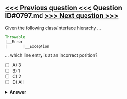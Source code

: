 [<<< Previous question <<<](0796.md)   Question ID#0797.md   [>>> Next question >>>](0798.md)
---

Given the following class/interface hierarchy ...


```php
Throwable
|__Error
|       |__Exception 

```
... which line entry is at an incorrect position?

- [ ] A) 3
- [ ] B) 1
- [ ] C) 2
- [ ] D) All

<details><summary><b>Answer</b></summary>
<p>
  Answer: <strong>A</strong>
</p>
</details>
